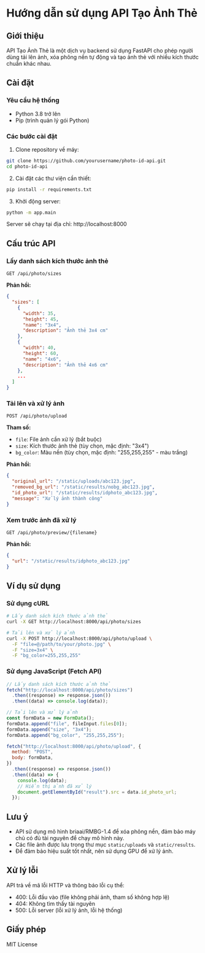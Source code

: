# Hướng dẫn sử dụng API Tạo Ảnh Thẻ

## Giới thiệu

API Tạo Ảnh Thẻ là một dịch vụ backend sử dụng FastAPI cho phép người dùng tải lên ảnh, xóa phông nền tự động và tạo ảnh thẻ với nhiều kích thước chuẩn khác nhau.

## Cài đặt

### Yêu cầu hệ thống

- Python 3.8 trở lên
- Pip (trình quản lý gói Python)

### Các bước cài đặt

1. Clone repository về máy:

```bash
git clone https://github.com/yourusername/photo-id-api.git
cd photo-id-api
```

2. Cài đặt các thư viện cần thiết:

```bash
pip install -r requirements.txt
```

3. Khởi động server:

```bash
python -m app.main
```

Server sẽ chạy tại địa chỉ: http://localhost:8000

## Cấu trúc API

### Lấy danh sách kích thước ảnh thẻ

```
GET /api/photo/sizes
```

**Phản hồi:**

```json
{
  "sizes": [
    {
      "width": 35,
      "height": 45,
      "name": "3x4",
      "description": "Ảnh thẻ 3x4 cm"
    },
    {
      "width": 40,
      "height": 60,
      "name": "4x6",
      "description": "Ảnh thẻ 4x6 cm"
    },
    ...
  ]
}
```

### Tải lên và xử lý ảnh

```
POST /api/photo/upload
```

**Tham số:**

- `file`: File ảnh cần xử lý (bắt buộc)
- `size`: Kích thước ảnh thẻ (tùy chọn, mặc định: "3x4")
- `bg_color`: Màu nền (tùy chọn, mặc định: "255,255,255" - màu trắng)

**Phản hồi:**

```json
{
  "original_url": "/static/uploads/abc123.jpg",
  "removed_bg_url": "/static/results/nobg_abc123.jpg",
  "id_photo_url": "/static/results/idphoto_abc123.jpg",
  "message": "Xử lý ảnh thành công"
}
```

### Xem trước ảnh đã xử lý

```
GET /api/photo/preview/{filename}
```

**Phản hồi:**

```json
{
  "url": "/static/results/idphoto_abc123.jpg"
}
```

## Ví dụ sử dụng

### Sử dụng cURL

```bash
# Lấy danh sách kích thước ảnh thẻ
curl -X GET http://localhost:8000/api/photo/sizes

# Tải lên và xử lý ảnh
curl -X POST http://localhost:8000/api/photo/upload \
  -F "file=@/path/to/your/photo.jpg" \
  -F "size=3x4" \
  -F "bg_color=255,255,255"
```

### Sử dụng JavaScript (Fetch API)

```javascript
// Lấy danh sách kích thước ảnh thẻ
fetch("http://localhost:8000/api/photo/sizes")
  .then((response) => response.json())
  .then((data) => console.log(data));

// Tải lên và xử lý ảnh
const formData = new FormData();
formData.append("file", fileInput.files[0]);
formData.append("size", "3x4");
formData.append("bg_color", "255,255,255");

fetch("http://localhost:8000/api/photo/upload", {
  method: "POST",
  body: formData,
})
  .then((response) => response.json())
  .then((data) => {
    console.log(data);
    // Hiển thị ảnh đã xử lý
    document.getElementById("result").src = data.id_photo_url;
  });
```

## Lưu ý

- API sử dụng mô hình briaai/RMBG-1.4 để xóa phông nền, đảm bảo máy chủ có đủ tài nguyên để chạy mô hình này.
- Các file ảnh được lưu trong thư mục `static/uploads` và `static/results`.
- Để đảm bảo hiệu suất tốt nhất, nên sử dụng GPU để xử lý ảnh.

## Xử lý lỗi

API trả về mã lỗi HTTP và thông báo lỗi cụ thể:

- 400: Lỗi đầu vào (file không phải ảnh, tham số không hợp lệ)
- 404: Không tìm thấy tài nguyên
- 500: Lỗi server (lỗi xử lý ảnh, lỗi hệ thống)

## Giấy phép

MIT License
